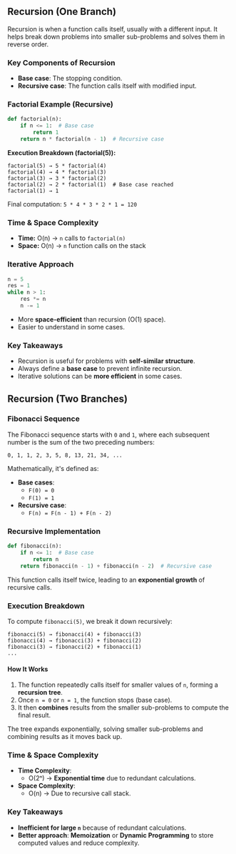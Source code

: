 ## **Recursion (One Branch)**

Recursion is when a function calls itself, usually with a different input. It helps break down problems into smaller sub-problems and solves them in reverse order.

### **Key Components of Recursion**

- **Base case**: The stopping condition.
- **Recursive case**: The function calls itself with modified input.

### **Factorial Example (Recursive)**

```python
def factorial(n):
    if n <= 1:  # Base case
        return 1
    return n * factorial(n - 1)  # Recursive case
```

**Execution Breakdown (factorial(5)):**

```
factorial(5) → 5 * factorial(4)
factorial(4) → 4 * factorial(3)
factorial(3) → 3 * factorial(2)
factorial(2) → 2 * factorial(1)  # Base case reached
factorial(1) → 1
```

Final computation: `5 * 4 * 3 * 2 * 1 = 120`

### **Time & Space Complexity**

- **Time:** O(n) → `n` calls to `factorial(n)`
- **Space:** O(n) → `n` function calls on the stack

### **Iterative Approach**

```python
n = 5
res = 1
while n > 1:
    res *= n
    n -= 1
```

- More **space-efficient** than recursion (O(1) space).
- Easier to understand in some cases.

### **Key Takeaways**

- Recursion is useful for problems with **self-similar structure**.
- Always define a **base case** to prevent infinite recursion.
- Iterative solutions can be **more efficient** in some cases.

## **Recursion (Two Branches)**

### **Fibonacci Sequence**

The Fibonacci sequence starts with `0` and `1`, where each subsequent number is the sum of the two preceding numbers:

```
0, 1, 1, 2, 3, 5, 8, 13, 21, 34, ...
```

Mathematically, it's defined as:

- **Base cases**:  
  - `F(0) = 0`  
  - `F(1) = 1`
- **Recursive case**:  
  - `F(n) = F(n - 1) + F(n - 2)`

### **Recursive Implementation**

```python
def fibonacci(n):
    if n <= 1:  # Base case
        return n
    return fibonacci(n - 1) + fibonacci(n - 2)  # Recursive case
```

This function calls itself twice, leading to an **exponential growth** of recursive calls.

### **Execution Breakdown**

To compute `fibonacci(5)`, we break it down recursively:

```
fibonacci(5) → fibonacci(4) + fibonacci(3)
fibonacci(4) → fibonacci(3) + fibonacci(2)
fibonacci(3) → fibonacci(2) + fibonacci(1)
...
```

#### **How It Works**

1. The function repeatedly calls itself for smaller values of `n`, forming a **recursion tree**.
2. Once `n = 0` or `n = 1`, the function stops (base case).
3. It then **combines** results from the smaller sub-problems to compute the final result.

The tree expands exponentially, solving smaller sub-problems and combining results as it moves back up.

### **Time & Space Complexity**

- **Time Complexity**:  
  - O(2ⁿ) → **Exponential time** due to redundant calculations.
- **Space Complexity**:  
  - O(n) → Due to recursive call stack.

### **Key Takeaways**

- **Inefficient for large `n`** because of redundant calculations.
- **Better approach**: **Memoization** or **Dynamic Programming** to store computed values and reduce complexity.
